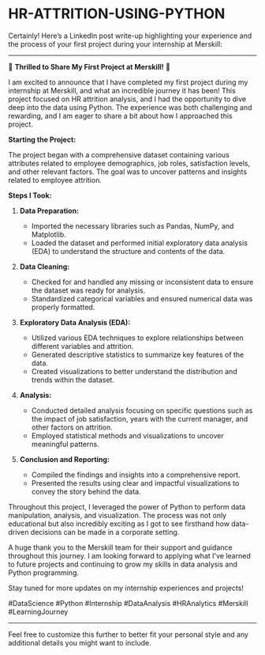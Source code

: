 # HR-ATTRITION-USING-PYTHON
Certainly! Here’s a LinkedIn post write-up highlighting your experience and the process of your first project during your internship at Merskill:

---

🌟 **Thrilled to Share My First Project at Merskill!** 🌟

I am excited to announce that I have completed my first project during my internship at Merskill, and what an incredible journey it has been! This project focused on HR attrition analysis, and I had the opportunity to dive deep into the data using Python. The experience was both challenging and rewarding, and I am eager to share a bit about how I approached this project.

**Starting the Project:**

The project began with a comprehensive dataset containing various attributes related to employee demographics, job roles, satisfaction levels, and other relevant factors. The goal was to uncover patterns and insights related to employee attrition.

**Steps I Took:**

1. **Data Preparation:**
   - Imported the necessary libraries such as Pandas, NumPy, and Matplotlib.
   - Loaded the dataset and performed initial exploratory data analysis (EDA) to understand the structure and contents of the data.

2. **Data Cleaning:**
   - Checked for and handled any missing or inconsistent data to ensure the dataset was ready for analysis.
   - Standardized categorical variables and ensured numerical data was properly formatted.

3. **Exploratory Data Analysis (EDA):**
   - Utilized various EDA techniques to explore relationships between different variables and attrition.
   - Generated descriptive statistics to summarize key features of the data.
   - Created visualizations to better understand the distribution and trends within the dataset.

4. **Analysis:**
   - Conducted detailed analysis focusing on specific questions such as the impact of job satisfaction, years with the current manager, and other factors on attrition.
   - Employed statistical methods and visualizations to uncover meaningful patterns.

5. **Conclusion and Reporting:**
   - Compiled the findings and insights into a comprehensive report.
   - Presented the results using clear and impactful visualizations to convey the story behind the data.

Throughout this project, I leveraged the power of Python to perform data manipulation, analysis, and visualization. The process was not only educational but also incredibly exciting as I got to see firsthand how data-driven decisions can be made in a corporate setting.

A huge thank you to the Merskill team for their support and guidance throughout this journey. I am looking forward to applying what I've learned to future projects and continuing to grow my skills in data analysis and Python programming.

Stay tuned for more updates on my internship experiences and projects!

#DataScience #Python #Internship #DataAnalysis #HRAnalytics #Merskill #LearningJourney

---

Feel free to customize this further to better fit your personal style and any additional details you might want to include.
